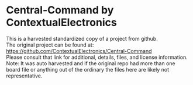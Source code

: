 
# Central-Command by ContextualElectronics  
This is a harvested standardized copy of a project from github.  
The original project can be found at:  
https://github.com/ContextualElectronics/Central-Command  
Please consult that link for additional, details, files, and license information.  
Note: It was auto harvested and if the original repo had more than one board file or anything out of the ordinary the files here are likely not representative.  
    
